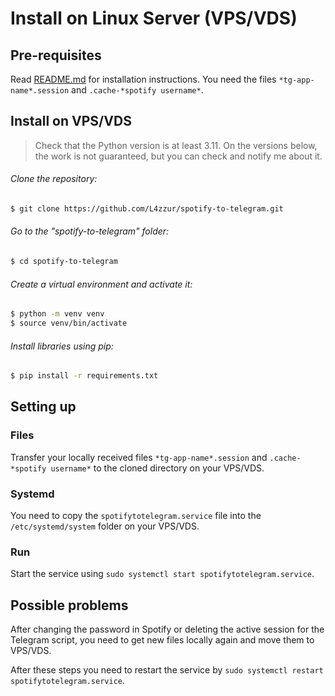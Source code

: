 # Install on Linux Server (VPS/VDS)

## Pre-requisites
Read [README.md](README.md) for installation instructions. 
You need the files `*tg-app-name*.session` and `.cache-*spotify username*`.

## Install on VPS/VDS
>Check that the Python version is at least 3.11. On the versions below, the work is not guaranteed, but you can check and notify me about it.

###### Clone the repository:
```bash
$ git clone https://github.com/L4zzur/spotify-to-telegram.git
```

###### Go to the "spotify-to-telegram" folder:
```bash
$ cd spotify-to-telegram
```

###### Create a virtual environment and activate it:
```bash
$ python -m venv venv
$ source venv/bin/activate
```

###### Install libraries using pip:
```bash
$ pip install -r requirements.txt
```

## Setting up

### Files
Transfer your locally received files `*tg-app-name*.session` and `.cache-*spotify username*` to the cloned directory on your VPS/VDS.

### Systemd
You need to copy the `spotifytotelegram.service` file into the `/etc/systemd/system` folder on your VPS/VDS.

### Run
Start the service using `sudo systemctl start spotifytotelegram.service`. 

## Possible problems
After changing the password in Spotify or deleting the active session for the Telegram script, you need to get new files locally again and move them to VPS/VDS.

After these steps you need to restart the service by `sudo systemctl restart spotifytotelegram.service`.